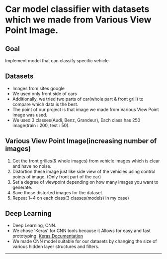 # Car model classifier with datasets which we made from Various View Point Image.

## Goal
Implement model that can classify specific vehicle
<br>

## Datasets
- Images from sites google
- We used only front side of cars
- Additionally, we tried two parts of car(whole part & front grill) to compare which data is the best.
- The point of our project is that image we made from Various View Point image was used.
- We used 3 classes(Audi, Benz, Grandeur), Each class has 250 image(train : 200, test : 50).


## Various View Point Image(increasing number of images)
1. Get the front grilles(& whole images) from vehicle images which is clear and have no noise.
2. Distortion these image just like side view of the vehicles using control points of image.
(Only front part of the car)
3. Set a degree of viewpoint depending on how many images you want to generate.
4. Save those distorted images for the dataset.
5. Repeat 1~4 on each class(3 classes(models) in my case)


## Deep Learning
- Deep Learning, CNN.
- We chose 'Keras' for CNN tools because it Allows for easy and fast prototyping. <a href = 'https://keras.io/'>Keras Documentation</a>
- We made CNN model suitable for our datasets by changing the size of various hidden layer structures and filters.
<hr>

